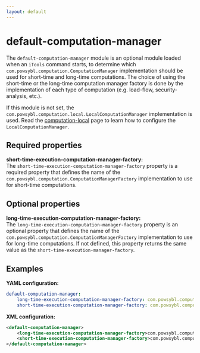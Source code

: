 ```yaml
---
layout: default
---
```


# default-computation-manager
The `default-computation-manager` module is an optional module loaded when an `iTools` command starts, to determine which `com.powsybl.computation.ComputationManager` implementation should be used for short-time and long-time computations. The choice of using the short-time or the long-time computation manager factory is done by the implementation of each type of computation (e.g. load-flow, security-analysis, etc.).

If this module is not set, the `com.powsybl.computation.local.LocalComputationManager` implementation is used. Read the [computation-local](computation-local.md) page to learn how to configure the `LocalComputationManager`.

## Required properties

**short-time-execution-computation-manager-factory:**  
The `short-time-execution-computation-manager-factory` property is a required property that defines the name of the `com.powsybl.computation.ComputationManagerFactory` implementation to use for short-time computations.

## Optional properties

**long-time-execution-computation-manager-factory:**  
The `long-time-execution-computation-manager-factory` property is an optional property that defines the name of the `com.powsybl.computation.ComputationManagerFactory` implementation to use for long-time computations. If not defined, this property returns the same value as the `short-time-execution-manager-factory`.

## Examples

**YAML configuration:**
```yaml
default-computation-manager:
    long-time-execution-computation-manager-factory: com.powsybl.computation.local.LocalComputationManagerFactory
    short-time-execution-computation-manager-factory: com.powsybl.computation.local.LocalComputationManagerFactory
```

**XML configuration:**
```xml
<default-computation-manager>
    <long-time-execution-computation-manager-factory>com.powsybl.computation.local.LocalComputationManagerFactory</long-time-execution-computation-manager-factory>
    <short-time-execution-computation-manager-factory>com.powsybl.computation.local.LocalComputationManagerFactory</short-time-execution-computation-manager-factory>
</default-computation-manager>
```
